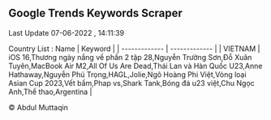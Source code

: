 

## Google Trends Keywords Scraper 
 
Last Update 07-06-2022 , 14:11:39

Country List :
 Name  | Keyword |
| ------------- | ------------- |
| VIETNAM | iOS 16,Thương ngày nắng về phần 2 tập 28,Nguyễn Trường Sơn,Đỗ Xuân Tuyên,MacBook Air M2,All Of Us Are Dead,Thái Lan và Hàn Quốc U23,Anne Hathaway,Nguyễn Phú Trọng,HAGL,Jolie,Ngô Hoàng Phi Việt,Vòng loại Asian Cup 2023,Vết bầm,Phap vs,Shark Tank,Bóng đá u23 việt,Chu Ngọc Anh,Thể thao,Argentina |



© Abdul Muttaqin 
